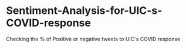 # Sentiment-Analysis-for-UIC-s-COVID-response
Checking the % of Positive or negative tweets to UIC's COVID response 
